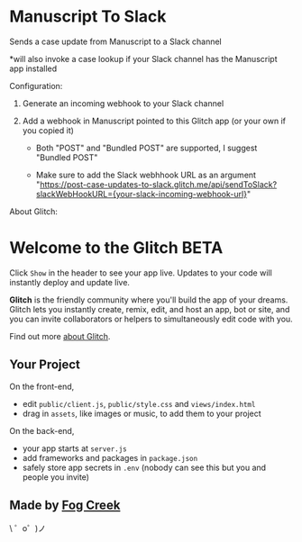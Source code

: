 Manuscript To Slack
=========================

Sends a case update from Manuscript to a Slack channel

*will also invoke a case lookup if your Slack channel has the Manuscript app installed

Configuration:

1. Generate an incoming webhook to your Slack channel

2. Add a webhook in Manuscript pointed to this Glitch app (or your own if you copied it)

    * Both "POST" and "Bundled POST" are supported, I suggest "Bundled POST"
  
    * Make sure to add the Slack webhhook URL as an argument "https://post-case-updates-to-slack.glitch.me/api/sendToSlack?slackWebHookURL={your-slack-incoming-webhook-url}"
  

About Glitch:

Welcome to the Glitch BETA
=========================

Click `Show` in the header to see your app live. Updates to your code will instantly deploy and update live.

**Glitch** is the friendly community where you'll build the app of your dreams. Glitch lets you instantly create, remix, edit, and host an app, bot or site, and you can invite collaborators or helpers to simultaneously edit code with you.

Find out more [about Glitch](https://glitch.com/about).


Your Project
------------

On the front-end,
- edit `public/client.js`, `public/style.css` and `views/index.html`
- drag in `assets`, like images or music, to add them to your project

On the back-end,
- your app starts at `server.js`
- add frameworks and packages in `package.json`
- safely store app secrets in `.env` (nobody can see this but you and people you invite)


Made by [Fog Creek](https://fogcreek.com/)
-------------------

\ ゜o゜)ノ
